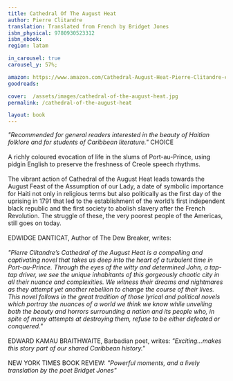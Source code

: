 ```yaml
---
title: Cathedral Of The August Heat
author: Pierre Clitandre
translation: Translated from French by Bridget Jones
isbn_physical: 9780930523312
isbn_ebook: 
region: latam

in_carousel: true
carousel_y: 57%;

amazon: https://www.amazon.com/Cathedral-August-Heat-Pierre-Clitandre-ebook/dp/B079H8TQY2/ref=tmm_kin_title_0?_encoding=UTF8&qid=&sr=
goodreads: 

cover:  /assets/images/cathedral-of-the-august-heat.jpg
permalink: /cathedral-of-the-august-heat

layout: book
---
```

*"Recommended for general readers interested in the beauty of Haitian folklore and for students of Caribbean literature."* CHOICE
<br><br>
A richly coloured evocation of life in the slums of Port-au-Prince, using pidgin English to preserve the freshness of Creole speech rhythms.
<br><br>
The vibrant action of Cathedral of the August Heat leads towards the August Feast of the Assumption of our Lady, a date of symbolic importance for Haiti not only in religious terms but also politically as the first day of the uprising in 1791 that led to the establishment of the world’s first independent black republic and the first society to abolish slavery after the French Revolution. The struggle of these, the very poorest people of the Americas, still goes on today.
<br><br>
EDWIDGE DANTICAT, Author of The Dew Breaker, writes:
<br><br>
*"Pierre Clitandre’s Cathedral of the August Heat is a compelling and captivating novel that takes us deep into the heart of a turbulent time in Port-au-Prince. Through the eyes of the witty and determined John, a tap-tap driver, we see the unique inhabitants of this gorgeously chaotic city in all their nuance and complexities. We witness their dreams and nightmares as they attempt yet another rebellion to change the course of their lives. This novel follows in the great tradition of those lyrical and political novels which portray the nuances of a world we think we know while unveiling both the beauty and horrors surrounding a nation and its people who, in spite of many attempts at destroying them, refuse to be either defeated or conquered."*
<br><br>
EDWARD KAMAU BRAITHWAITE, Barbadian poet, writes:
*"Exciting…makes this story part of our shared Caribbean history."*
<br><br>
NEW YORK TIMES BOOK REVIEW:
*"Powerful moments, and a lively translation by the poet Bridget Jones"*
